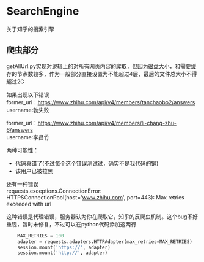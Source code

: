 # SearchEngine
关于知乎的搜索引擎
## 爬虫部分<br/>
getAllUrl.py实现对逻辑上的对所有网页内容的爬取，但因为磁盘大小，和需要缓存的节点数较多，作为一般部分直接设置为不能超过4层，最后的文件总大小不得超过2G

如果出现以下错误<br/>
former_url：https://www.zhihu.com/api/v4/members/tanchaobo2/answers<br/>
username:勃失败

former_url：https://www.zhihu.com/api/v4/members/li-chang-zhu-6/answers<br/>
username:李昌竹

两种可能性：
- 代码真错了(不过每个这个错误测试过，确实不是我代码的锅)
- 该用户已被拉黑

还有一种错误<br/>
requests.exceptions.ConnectionError: HTTPSConnectionPool(host='www.zhihu.com', port=443): Max retries exceeded with url

这种错误是代理错误，服务器认为你在爬取它，知乎的反爬虫机制。这个bug不好重现，暂时未修复，不过可以在python代码添加这两行

```python
    MAX_RETRIES = 100
    adapter = requests.adapters.HTTPAdapter(max_retries=MAX_RETRIES)
    session.mount('https://', adapter)
    session.mount('http://', adapter)
```

